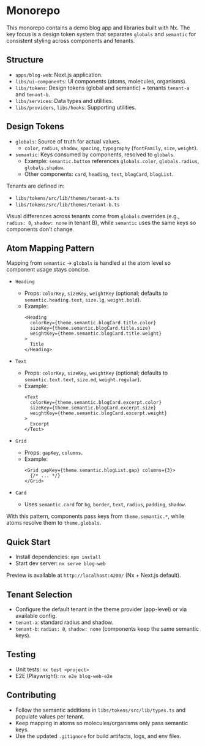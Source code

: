 # Monorepo

This monorepo contains a demo blog app and libraries built with Nx. The key focus is a design token system that separates `globals` and `semantic` for consistent styling across components and tenants.

## Structure

- `apps/blog-web`: Next.js application.
- `libs/ui-components`: UI components (atoms, molecules, organisms).
- `libs/tokens`: Design tokens (global and semantic) + tenants `tenant-a` and `tenant-b`.
- `libs/services`: Data types and utilities.
- `libs/providers`, `libs/hooks`: Supporting utilities.

## Design Tokens

- `globals`: Source of truth for actual values.
  - `color`, `radius`, `shadow`, `spacing`, `typography` (`fontFamily`, `size`, `weight`).
- `semantic`: Keys consumed by components, resolved to `globals`.
  - Example: `semantic.button` references `globals.color`, `globals.radius`, `globals.shadow`.
  - Other components: `card`, `heading`, `text`, `blogCard`, `blogList`.

Tenants are defined in:

- `libs/tokens/src/lib/themes/tenant-a.ts`
- `libs/tokens/src/lib/themes/tenant-b.ts`

Visual differences across tenants come from `globals` overrides (e.g., `radius: 0`, `shadow: none` in tenant B), while `semantic` uses the same keys so components don’t change.

## Atom Mapping Pattern

Mapping from `semantic` → `globals` is handled at the atom level so component usage stays concise.

- `Heading`

  - Props: `colorKey`, `sizeKey`, `weightKey` (optional; defaults to `semantic.heading.text`, `size.lg`, `weight.bold`).
  - Example:
    ```tsx
    <Heading
      colorKey={theme.semantic.blogCard.title.color}
      sizeKey={theme.semantic.blogCard.title.size}
      weightKey={theme.semantic.blogCard.title.weight}
    >
      Title
    </Heading>
    ```

- `Text`

  - Props: `colorKey`, `sizeKey`, `weightKey` (optional; defaults to `semantic.text.text`, `size.md`, `weight.regular`).
  - Example:
    ```tsx
    <Text
      colorKey={theme.semantic.blogCard.excerpt.color}
      sizeKey={theme.semantic.blogCard.excerpt.size}
      weightKey={theme.semantic.blogCard.excerpt.weight}
    >
      Excerpt
    </Text>
    ```

- `Grid`

  - Props: `gapKey`, `columns`.
  - Example:
    ```tsx
    <Grid gapKey={theme.semantic.blogList.gap} columns={3}>
      {/* ... */}
    </Grid>
    ```

- `Card`
  - Uses `semantic.card` for `bg`, `border`, `text`, `radius`, `padding`, `shadow`.

With this pattern, components pass keys from `theme.semantic.*`, while atoms resolve them to `theme.globals`.

## Quick Start

- Install dependencies: `npm install`
- Start dev server: `nx serve blog-web`

Preview is available at `http://localhost:4200/` (Nx + Next.js default).

## Tenant Selection

- Configure the default tenant in the theme provider (app-level) or via available config.
- `tenant-a`: standard radius and shadow.
- `tenant-b`: `radius: 0`, `shadow: none` (components keep the same semantic keys).

## Testing

- Unit tests: `nx test <project>`
- E2E (Playwright): `nx e2e blog-web-e2e`

## Contributing

- Follow the semantic additions in `libs/tokens/src/lib/types.ts` and populate values per tenant.
- Keep mapping in atoms so molecules/organisms only pass semantic keys.
- Use the updated `.gitignore` for build artifacts, logs, and env files.
